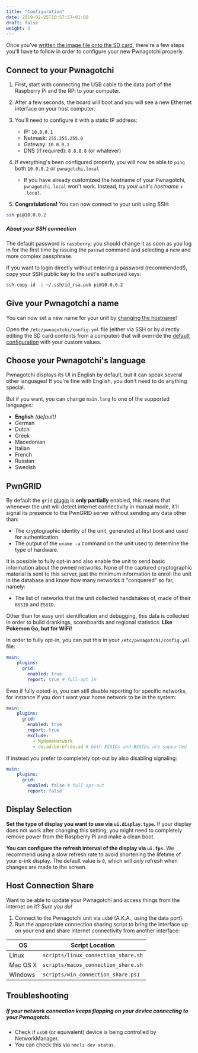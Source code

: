 ```yaml
---
title: "Configuration"
date: 2019-02-25T10:57:57+01:00
draft: false
weight: 3
---
```


Once you've [written the image file onto the SD card](https://pwnagotchi.ai/installation/#flashing-an-image), there're a few steps you'll have to follow in order to configure your new Pwnagotchi properly.

## Connect to your Pwnagotchi

1. First, start with connecting the USB cable to the data port of the Raspberry Pi and the RPi to your computer. 
2. After a few seconds, the board will boot and you will see a new Ethernet interface on your host computer.
3. You'll need to configure it with a static IP address:
     - IP: `10.0.0.1`
     - Netmask: `255.255.255.0`
     - Gateway: `10.0.0.1`
     - DNS (if required): `8.8.8.8` (or whatever)

4. If everything's been configured properly, you will now be able to `ping` both `10.0.0.2` or `pwnagotchi.local`
     * If you have already customized the hostname of your Pwnagotchi, `pwnagotchi.local` won't work. Instead, try *your unit's hostname* + `.local`.

5. **Congratulations!** You can now connect to your unit using SSH:

```bash
ssh pi@10.0.0.2
```
##### About your SSH connection
The default password is `raspberry`; you should change it as soon as you log in for the first time by issuing the `passwd` command and selecting a new and more complex passphrase.

If you want to login directly without entering a password (recommended!), copy your SSH public key to the unit's authorized keys:

```bash
ssh-copy-id -i ~/.ssh/id_rsa.pub pi@10.0.0.2
```

## Give your Pwnagotchi a name

You can now set a new name for your unit by [changing the hostname](https://geek-university.com/raspberry-pi/change-raspberry-pis-hostname/)!

Open the `/etc/pwnagotchi/config.yml` file (either via SSH or by directly editing the SD card contents from a computer) that will override the [default configuration](https://github.com/evilsocket/pwnagotchi/blob/master/pwnagotchi/defaults.yml) with your custom values.

## Choose your Pwnagotchi's language

Pwnagotchi displays its UI in English by default, but it can speak several other languages! If you're fine with English, you don't need to do anything special.

But if you want, you can change `main.lang` to one of the supported languages:

- **English** *(default)*
- German
- Dutch
- Greek
- Macedonian
- Italian
- French
- Russian
- Swedish

## PwnGRID

By default the `grid` [plugin](https://pwnagotchi.ai/plugins/) is **only partially** enabled, this means that whenever the unit will detect internet connectivity in manual mode, it'll signal its 
presence to the PwnGRID server without sending any data other than: 

- The cryptographic identity of the unit, generated at first boot and used for authentication.
- The output of the `uname -a` command on the unit used to determine the type of hardware.

It is possible to fully opt-in and also enable the unit to send basic information about the pwned networks. None of the captured cryptographic material is sent to this server, 
just the minimum information to enroll the unit in the database and know how many networks it "conquered" so far, namely:

- The list of networks that the unit collected handshakes of, made of their `BSSID` and `ESSID`.

Other than for easy unit identification and debugging, this data is collected in order to build drankings, scoreboards and regional statistics. **Like Pokèmon Go, but for WiFi!**

In order to fully opt-in, you can put this in your `/etc/pwnagotchi/config.yml` file:

```yaml
main:
    plugins:
      grid:
        enabled: true
        report: true # full-opt in
```

Even if fully opted-in, you can still disable reporting for specific networks, for instance if you don't want your home network to be in the system:

```yaml
main:
    plugins:
      grid:
        enabled: true
        report: true
        exclude:
          - MyHomeNetwork
          - de:ad:be:ef:de:ad # both ESSIDs and BSSIDs are supported
```

If instead you prefer to completely opt-out by also disabling signaling:

```yaml
main:
    plugins:
      grid:
        enabled: false # full opt-out
        report: false
```

## Display Selection

**Set the type of display you want to use via `ui.display.type`.**
If your display does not work after changing this setting, you might need to completely remove power from the Raspberry Pi and make a clean boot.

**You can configure the refresh interval of the display via `ui.fps`.** We recommend using a slow refresh rate to avoid shortening the lifetime of your e-ink display. The default value is `0`, which will *only* refresh when changes are made to the screen.

## Host Connection Share

Want to be able to update your Pwnagotchi and access things from the internet on it? *Sure you do!*

1. Connect to the Pwnagotchi unit via `usb0` (A.K.A., using the data port).
2. Run the appropriate connection sharing script to bring the interface up on your end and share internet connectivity from another interface:

OS | Script Location
------|---------------------------
Linux | `scripts/linux_connection_share.sh`
Mac OS X | `scripts/macos_connection_share.sh`
Windows | `scripts/win_connection_share.ps1`

## Troubleshooting

##### If your network connection keeps flapping on your device connecting to your Pwnagotchi.
* Check if `usb0` (or equivalent) device is being controlled by NetworkManager. 
* You can check this via `nmcli dev status`.
